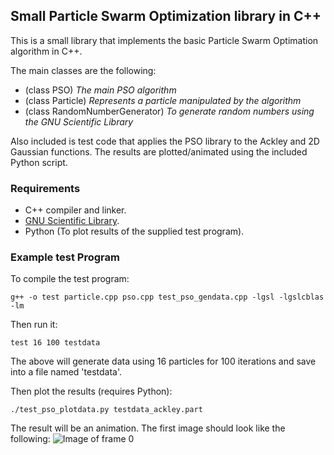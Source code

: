 ## Small Particle Swarm Optimization library in C++

This is a small library that implements the basic Particle Swarm Optimation algorithm in C++.

The main classes are the following:
- (class PSO) _The main PSO algorithm_
- (class Particle) _Represents a particle manipulated by the algorithm_
- (class RandomNumberGenerator) _To generate random numbers using the GNU Scientific Library_

Also included is test code that applies the PSO library to the Ackley and 2D Gaussian functions. The results are plotted/animated using the included Python script.


### Requirements
- C++ compiler and linker.
- [GNU Scientific Library](http://www.gnu.org/software/gsl/).
- Python (To plot results of the supplied test program).

### Example test Program
To compile the test program:
```
g++ -o test particle.cpp pso.cpp test_pso_gendata.cpp -lgsl -lgslcblas -lm
```
Then run it:
```
test 16 100 testdata
```
The above will generate data using 16 particles for 100 iterations and save into a file named 'testdata'.

Then plot the results (requires Python):
```
./test_pso_plotdata.py testdata_ackley.part
```
The result will be an animation. The first image should look like the following:
![Image of frame 0](http://i.imgur.com/tEu4zRs.png)

